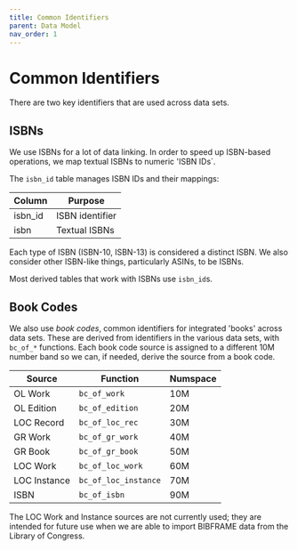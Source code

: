 ```yaml
---
title: Common Identifiers
parent: Data Model
nav_order: 1
---
```


# Common Identifiers

There are two key identifiers that are used across data sets.

## ISBNs

We use ISBNs for a lot of data linking.  In order to speed up ISBN-based operations, we map textual ISBNs to numeric 'ISBN IDs`.

The `isbn_id` table manages ISBN IDs and their mappings:

| Column  | Purpose         |
| ------- | --------------- |
| isbn_id | ISBN identifier |
| isbn    | Textual ISBNs   |

Each type of ISBN (ISBN-10, ISBN-13) is considered a distinct ISBN. We also consider other ISBN-like things, particularly ASINs, to be ISBNs.

Most derived tables that work with ISBNs use `isbn_id`s.

## Book Codes

We also use *book codes*, common identifiers for integrated 'books' across data sets. These are derived from identifiers in the various data sets, with `bc_of_*` functions.  Each book code source is assigned to a different 10M number band so we can, if needed, derive the source from a book code.

| Source       | Function             | Numspace |
| ------------ | -------------------- | -------- |
| OL Work      | `bc_of_work`         | 10M      |
| OL Edition   | `bc_of_edition`      | 20M      |
| LOC Record   | `bc_of_loc_rec`      | 30M      |
| GR Work      | `bc_of_gr_work`      | 40M      |
| GR Book      | `bc_of_gr_book`      | 50M      |
| LOC Work     | `bc_of_loc_work`     | 60M      |
| LOC Instance | `bc_of_loc_instance` | 70M      |
| ISBN         | `bc_of_isbn`         | 90M      |

The LOC Work and Instance sources are not currently used; they are intended for future use when we are able to import BIBFRAME data from the Library of Congress.
